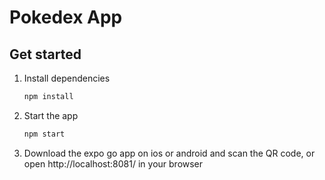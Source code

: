 # Pokedex App

## Get started

1. Install dependencies

   ```bash
   npm install
   ```

2. Start the app

   ```bash
   npm start
   ```

3. Download the expo go app on ios or android and scan the QR code, or open http://localhost:8081/ in your browser
